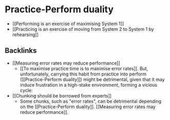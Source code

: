# Practice-Perform duality

- [[Performing is an exercise of maximising System 1]]
- [[Practicing is an exercise of moving from System 2 to System 1 by rehearsing]]

## Backlinks
* [[Measuring error rates may reduce performance]]
	* [[To maximise practice time is to maximise error rates]]. But, unfortunately, carrying this habit from practice into perform ([[Practice-Perform duality]]) might be detrimental, given that it may induce frustration in a high-stake environment, forming a vicious cycle:
* [[Chunking should be borrowed from experts]]
	* Some chunks, such as "error rates", can be detrimental depending on the [[Practice-Perform duality]]. [[Measuring error rates may reduce performance]].

<!-- #evergreen -->

<!-- {BearID:25ACDFF5-8486-437B-8717-7ADDFF811E72} -->
